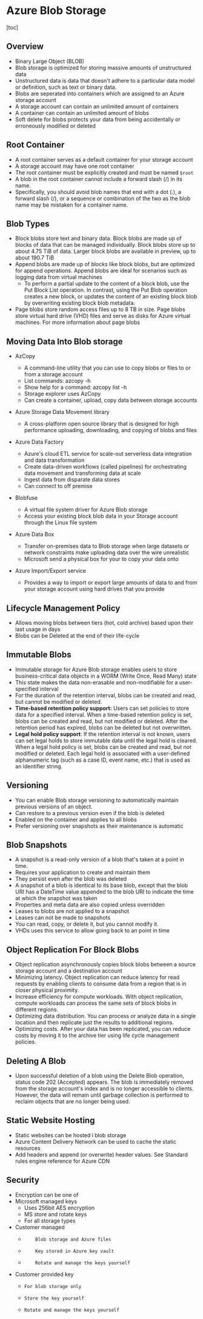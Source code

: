 # Azure Blob Storage
[toc]
## Overview
- Binary Large Object (BLOB)
- Blob storage is optimized for storing massive amounts of unstructured  data
- Unstructured data is data that doesn't adhere to a particular data model or definition, such as text or binary data.
- Blobs are seperated into containers which are assigned to an Azure storage account
- A storage account can contain an unlimited amount of containers
- A container can contain an unlimited amount of blobs
- Soft delete for blobs protects your data from being accidentally or erroneously modified or deleted



## Root Container

- A root container serves as a default container for your storage account
- A storage account may have one root container
- The root container must  be explicitly created and must be named `$root`
- A blob in the root container cannot include a forward slash (/) in its  name.
- Specifically, you should avoid blob names that end with a dot (.), a forward slash (/), or a sequence or combination of the two as the  blob name may be mistaken for a container name. 



## Blob Types

- Block blobs store text and binary data. Block blobs are made up of blocks of data that can be managed individually. Block blobs store up to about 4.75 TiB of data. Larger block blobs are available in preview, up to about 190.7 TiB
- Append blobs are made up of blocks like block blobs, but are optimized for append operations. Append blobs are ideal for scenarios such as logging data from virtual machines
  - To perform a partial update to the content of a block blob, use the Put  Block List operation. In contrast, using the Put Blob operation creates a new block, or updates the content of an existing block blob by  overwriting existing block blob metadata.
- Page blobs store random access files up to 8 TB in size. Page blobs store virtual hard drive (VHD) files and serve as disks for Azure virtual machines. For more information about page blobs



## Moving Data Into Blob storage

- AzCopy

  - A command-line utility that you can use to copy blobs or files to or from a storage account
  - List commands: azcopy -h
  - Show help for a command:  azcopy list -h
  - Storage explorer uses AzCopy
  - Can create a container, upload, copy data between storage accounts

- Azure Storage Data Movement library

  - A cross-platform open source  library that is designed for high performance uploading, downloading,  and copying of blobs and files

- Azure Data Factory

  - Azure's cloud ETL service for scale-out serverless data integration and data transformation
  - Create data-driven workflows (called pipelines) for orchestrating data movement and transforming data at scale
  -  Ingest data from disparate data stores
  - Can connect to off premise

- Blobfuse

  - A virtual file system driver for Azure Blob storage
  - Access your existing block blob data in your Storage account through the Linux file system

- Azure Data Box

  - Transfer on-premises data to Blob storage when large datasets or network constraints make uploading data over the wire unrealistic
  - Microsoft send a physical box for your to copy your data onto

- Azure Import/Export service

  - Provides a way to import or export large amounts of data to and from your storage account using hard drives that you provide


## Lifecycle Management Policy

- Allows moving blobs between tiers (hot, cold archive) based upon their last usage in days
- Blobs can be Deleted at the end of their life-cycle



## Immutable Blobs

- Immutable storage for Azure Blob storage enables users to store  business-critical data objects in a WORM (Write Once, Read Many) state
- This state makes the data non-erasable and non-modifiable for a  user-specified interval
- For the duration of the retention interval,  blobs can be created and read, but cannot be modified or deleted.
- **Time-based retention policy support:** Users can set policies to store  data for a specified interval. When a time-based retention policy is  set, blobs can be created and read, but not modified or deleted. After  the retention period has expired, blobs can be deleted but not  overwritten.
- **Legal hold policy support**: If the retention interval is not known,  users can set legal holds to store immutable data until the legal hold  is cleared. When a legal hold policy is set, blobs can be created and  read, but not modified or deleted. Each legal hold is associated with a  user-defined alphanumeric tag (such as a case ID, event name, etc.) that is used as an identifier string.



## Versioning

- You can enable Blob storage versioning to automatically maintain previous versions of an object.
- Can restore to a previous version even if the  blob is deleted
- Enabled on the container and applies to all blobs
- Prefer versioning over snapshots as their maintenance is automatic



## Blob Snapshots

- A snapshot is a read-only version of a blob that's taken at a point in time.
- Requires your application to create and maintain them
- They persist even after the blob was deleted
- A snapshot of a blob is identical to its base blob, except that the blob URI has a DateTime value appended to the blob URI to indicate the time at which the snapshot was taken
- Properties and meta data are also copied unless overridden
- Leases to blobs are not applied to a snapshot
- Leases can not be made to snapshots
 - You can read, copy, or delete it, but you cannot modify it.
 - VHDs uses this service to allow going back to an point in time



## Object Replication For Block Blobs

- Object replication asynchronously copies block blobs between a source storage account and a destination account
- Minimizing latency. Object replication can reduce latency for read requests by enabling clients to consume data from a region that is in closer physical proximity.
- Increase efficiency for compute workloads. With object replication, compute workloads can process the same sets of block blobs in different regions.
- Optimizing data distribution. You can process or analyze data in a single location and then replicate just the results to additional regions.
- Optimizing costs. After your data has been replicated, you can reduce costs by moving it to the archive tier using life cycle management policies.



## Deleting A Blob

- Upon successful deletion of a blob using the Delete Blob operation, status code 202 (Accepted) appears. The blob is immediately removed from the storage account's index and is no longer accessible to clients. However, the data will remain until garbage collection is performed to reclaim objects that are no longer being used.



## Static Website Hosting

- Static websites can be hosted i blob storage
- Azure Content Delivery Network can be used to cache the static resources
- Add headers and append (or overwrite) header values. See Standard rules engine reference for Azure CDN



## Security

- Encryption can be one of 
- Microsoft managed keys
  - Uses 256bit AES encryption
  - MS store and rotate keys
  - For all storage types
- Customer managed
  - 		Blob storage and Azure files
  - 		Key stored in Azure key vault
  - 		Rotate and manage the keys yourself
- Customer provided key
  - 	For blob storage only
  - 	Store the key yourself
  - 	Rotate and manage the keys yourself